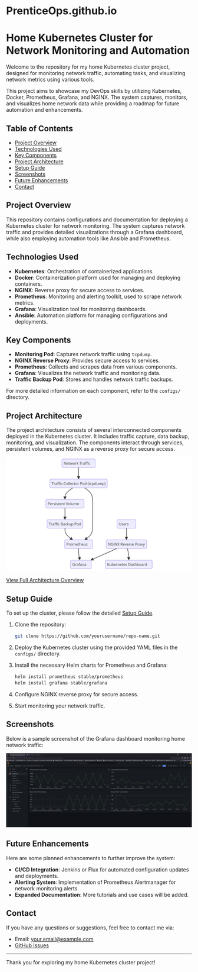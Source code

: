 # PrenticeOps.github.io

# Home Kubernetes Cluster for Network Monitoring and Automation

Welcome to the repository for my home Kubernetes cluster project, designed for monitoring network traffic, automating tasks, and visualizing network metrics using various tools.

This project aims to showcase my DevOps skills by utilizing Kubernetes, Docker, Prometheus, Grafana, and NGINX. The system captures, monitors, and visualizes home network data while providing a roadmap for future automation and enhancements.

## Table of Contents
- [Project Overview](#project-overview)
- [Technologies Used](#technologies-used)
- [Key Components](#key-components)
- [Project Architecture](#project-architecture)
- [Setup Guide](#setup-guide)
- [Screenshots](#screenshots)
- [Future Enhancements](#future-enhancements)
- [Contact](#contact)

## Project Overview

This repository contains configurations and documentation for deploying a Kubernetes cluster for network monitoring. The system captures network traffic and provides detailed visualizations through a Grafana dashboard, while also employing automation tools like Ansible and Prometheus.

## Technologies Used

- **Kubernetes**: Orchestration of containerized applications.
- **Docker**: Containerization platform used for managing and deploying containers.
- **NGINX**: Reverse proxy for secure access to services.
- **Prometheus**: Monitoring and alerting toolkit, used to scrape network metrics.
- **Grafana**: Visualization tool for monitoring dashboards.
- **Ansible**: Automation platform for managing configurations and deployments.

## Key Components

- **Monitoring Pod**: Captures network traffic using `tcpdump`.
- **NGINX Reverse Proxy**: Provides secure access to services.
- **Prometheus**: Collects and scrapes data from various components.
- **Grafana**: Visualizes the network traffic and monitoring data.
- **Traffic Backup Pod**: Stores and handles network traffic backups.

For more detailed information on each component, refer to the `configs/` directory.

## Project Architecture

The project architecture consists of several interconnected components deployed in the Kubernetes cluster. It includes traffic capture, data backup, monitoring, and visualization. The components interact through services, persistent volumes, and NGINX as a reverse proxy for secure access.

![Project Architecture](./images/diagram.png)

[View Full Architecture Overview](./architecture.html)

## Setup Guide

To set up the cluster, please follow the detailed [Setup Guide](./setup.html).

1. Clone the repository:
    ```bash
    git clone https://github.com/yourusername/repo-name.git
    ```

2. Deploy the Kubernetes cluster using the provided YAML files in the `configs/` directory.

3. Install the necessary Helm charts for Prometheus and Grafana:
    ```bash
    helm install prometheus stable/prometheus
    helm install grafana stable/grafana
    ```

4. Configure NGINX reverse proxy for secure access.

5. Start monitoring your network traffic.

## Screenshots

Below is a sample screenshot of the Grafana dashboard monitoring home network traffic:

![Grafana Dashboard](./images/grafana-dashboard.png)

## Future Enhancements

Here are some planned enhancements to further improve the system:

- **CI/CD Integration**: Jenkins or Flux for automated configuration updates and deployments.
- **Alerting System**: Implementation of Prometheus Alertmanager for network monitoring alerts.
- **Expanded Documentation**: More tutorials and use cases will be added.

## Contact

If you have any questions or suggestions, feel free to contact me via:

- Email: your.email@example.com
- [GitHub Issues](https://github.com/yourusername/repo-name/issues)

---

Thank you for exploring my home Kubernetes cluster project!
